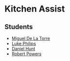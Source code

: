 # Kitchen Assist

## Students

* [Miguel De La Torre](https://github.com/mdelatorre14)
* [Luke Philips](https://github.com/Lukephil013)
* [Daniel Hunt](https://github.com/DanielHunt27)
* [Robert Powers](https://github.com/rbert3p)
